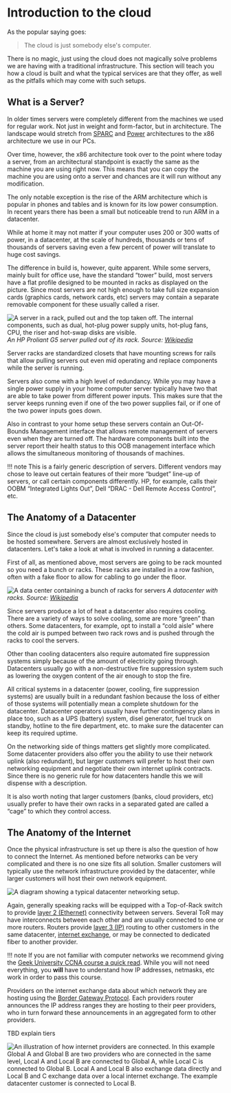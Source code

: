 # Introduction to the cloud

As the popular saying goes:

> The cloud is just somebody else's computer.

There is no magic, just using the cloud does not magically solve problems we are having with a traditional
infrastructure. This section will teach you how a cloud is built and what the typical services are that they offer, as
well as the pitfalls which may come with such setups.

## What is a Server?

In older times servers were completely different from the machines we used for regular work. Not just in weight and
form-factor, but in architecture. The landscape would stretch from [SPARC](https://en.wikipedia.org/wiki/SPARC) and
[Power](https://en.wikipedia.org/wiki/IBM_POWER_microprocessors) architectures to the x86 architecture we use in our
PCs.

Over time, however, the x86 architecture took over to the point where today a server, from an architectural standpoint
is exactly the same as the machine you are using right now. This means that you can copy the machine you are using onto
a server and chances are it will run without any modification.

The only notable exception is the rise of the ARM architecture which is popular in phones and tables and is known for 
its low power consumption. In recent years there has been a small but noticeable trend to run ARM in a datacenter.

While at home it may not matter if your computer uses 200 or 300 watts of power, in a datacenter, at the scale of 
hundreds, thousands or tens of thousands of servers saving even a few percent of power will translate to huge cost
savings.

The difference in build is, however, quite apparent. While some servers, mainly built for office use, have the standard
&ldquo;tower&rdquo; build, most servers have a flat profile designed to be mounted in racks as displayed on the picture.
Since most servers are not high enough to take full size expansion cards (graphics cards, network cards, etc) servers
may contain a separate removable component for these usually called a riser. 

![A server in a rack, pulled out and the top taken off. The internal components, such as dual, hot-plug power supply units, hot-plug fans, CPU, the riser and hot-swap disks are visible.](/lectures/1-cloud-intro/server-01.svg)
*An HP Proliant G5 server pulled out of its rack. Source: [Wikipedia](https://en.wikipedia.org/wiki/ProLiant#/media/File:Proliant380g5_3.jpeg)*

Server racks are standardized closets that have mounting screws for rails that allow pulling servers out even mid
operating and replace components while the server is running.

Servers also come with a high level of redundancy. While you may have a single power supply in your home computer
server typically have two that are able to take power from different power inputs. This makes sure that the server 
keeps running even if one of the two power supplies fail, or if one of the two power inputs goes down.

Also in contrast to your home setup these servers contain an Out-Of-Bounds Management interface that allows remote
management of servers even when they are turned off. The hardware components built into the server report their health
status to this OOB management interface which allows the simultaneous monitoring of thousands of machines.

!!! note
    This is a fairly generic description of servers. Different vendors may chose to leave out certain features of their
    more &ldquo;budget&rdquo; line-up of servers, or call certain components differently. HP, for example, calls their
    OOBM &ldquo;Integrated Lights Out&rdquo;, Dell &ldquo;DRAC - Dell Remote Access Control&rdquo;, etc.

## The Anatomy of a Datacenter

Since the cloud is just somebody else's computer that computer needs to be hosted somewhere. Servers are almost
exclusively hosted in datacenters. Let's take a look at what is involved in running a datacenter.

First of all, as mentioned above, most servers are going to be rack mounted so you need a bunch or racks. These racks
are installed in a row fashion, often with a fake floor to allow for cabling to go under the floor.

![A data center containing a bunch of racks for servers](/lectures/1-cloud-intro/datacenter.jpg)
*A datacenter with racks. Source: [Wikipedia](https://en.wikipedia.org/wiki/Data_center#/media/File:Datacenter_de_ARSAT.jpg)*

Since servers produce a lot of heat a datacenter also requires cooling. There are a variety of ways to solve cooling,
some are more &ldquo;green&rdquo; than others. Some datacenters, for example, opt to install a &ldquo;cold aisle&rdquo;
where the cold air is pumped between two rack rows and is pushed through the racks to cool the servers.

Other than cooling datacenters also require automated fire suppression systems simply because of the amount of
electricity going through. Datacenters usually go with a non-destructive fire suppression system such as lowering the 
oxygen content of the air enough to stop the fire.

All critical systems in a datacenter (power, cooling, fire suppression systems) are usually built in a redundant fashion
because the loss of either of those systems will potentially mean a complete shutdown for the datacenter. Datacenter 
operators usually have further contingency plans in place too, such as a UPS (battery) system, disel generator, fuel 
truck on standby, hotline to the fire department, etc. to make sure the datacenter can keep its required uptime.

On the networking side of things matters get slightly more complicated. Some datacenter providers also offer you the
ability to use their network uplink (also redundant), but larger customers will prefer to host their own networking
equipment and negotiate their own internet uplink contracts. Since there is no generic rule for how datacenters handle
this we will dispense with a description.

It is also worth noting that larger customers (banks, cloud providers, etc) usually prefer to have their own racks in
a separated gated are called a &ldquo;cage&rdquo; to which they control access.

## The Anatomy of the Internet

Once the physical infrastructure is set up there is also the question of how to connect the Internet. As mentioned
before networks can be very complicated and there is no one size fits all solution. Smaller customers will typically
use the network infrastructure provided by the datacenter, while larger customers will host their own network equipment.

![A diagram showing a typical datacenter networking setup.](/lectures/1-cloud-intro/datacenter-cabling.svg)

Again, generally speaking racks will be equipped with a Top-of-Rack switch to provide
[layer 2 (Ethernet)](https://en.wikipedia.org/wiki/Data_link_layer) connectivity between servers. Several ToR may have
interconnects between each other and are usually connected to one or more routers. Routers provide
[layer 3 (IP)](https://en.wikipedia.org/wiki/Network_layer) routing to other customers in the same datacenter,
[internet exchange](https://en.wikipedia.org/wiki/Internet_exchange_point), or may be connected to dedicated fiber to
another provider.

!!! note
    If you are not familiar with computer networks we recommend giving the
    [Geek University CCNA course a quick read](https://geek-university.com/ccna/computer-network-explained/).
    While you will not need everything, you **will** have to understand how IP addresses, netmasks, etc work in order to
    pass this course. 

Providers on the internet exchange data about which network they are hosting using the
[Border Gateway Protocol](https://en.wikipedia.org/wiki/Border_Gateway_Protocol). Each providers router announces the
IP address ranges they are hosting to their peer providers, who in turn forward these announcements in an aggregated
form to other providers.

TBD explain tiers

![An illustration of how internet providers are connected. In this example Global A and Global B are two providers who are connected in the same level, Local A and Local B are connected to Global A, while Local C is connected to Global B. Local A and Local B also exchange data directly and Local B and C exchange data over a local internet exchange. The example datacenter customer is connected to Local B.](/lectures/1-cloud-intro/internet-tiers.svg)



